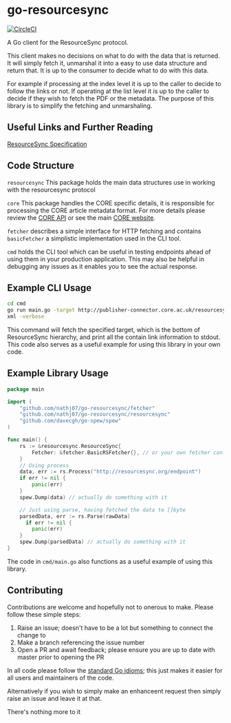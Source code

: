 # go-resourcesync

[![CircleCI](https://circleci.com/gh/nathj07/go-resourcesync/tree/master.svg?style=svg&circle-token=0c9fb37da87f3dd9f9758a5c6fb279b626f760db)](https://circleci.com/gh/nathj07/go-resourcesync/tree/master)

A Go client for the ResourceSync protocol.

This client makes no decisions on what to do with the data that is returned. It will simply fetch it, unmarshal it into a easy to use data structure and return that. It is up to the consumer to decide what to do with this data.

For example if processing at the index level it is up to the caller to decide to follow the links or not. If operating at the list level it is up to the caller to decide if they wish to fetch the PDF or the metadata. The purpose of this library is to simplify the fetching and unmarshaling.

## Useful Links and Further Reading

[ResourceSync Specification](http://www.openarchives.org/rs/toc)

## Code Structure

`resourcesync` This package holds the main data structures use in working with the resourcesync protocol

`core` This package handles the CORE specific details, it is responsible for processing the CORE article metadata format. For more details please review the [CORE API](https://core.ac.uk/docs/)
or see the main [CORE website](https://core.ac.uk/).

`fetcher` describes a simple interface for HTTP fetching and contains `basicFetcher` a simplistic implementation used in the CLI tool.

`cmd` holds the CLI tool which can be useful in testing endpoints ahead of using them in your production application. This may also be helpful in debugging any issues as it enables you to see the actual response.

## Example CLI Usage

```bash
cd cmd
go run main.go -target http://publisher-connector.core.ac.uk/resourcesync/sitemaps/Frontiers/metadata/resourcelist_0001.
xml -verbose
```

This command will fetch the specified target, which is the bottom of ResourceSync hierarchy, and print all the contain link information to stdout. This code also serves as a useful example for using this library in your own code.

## Example Library Usage

```go
package main

import (
    "github.com/nathj07/go-resourcesync/fetcher"
    "github.com/nathj07/go-resourcesync/resourcesync"
    "github.com/davecgh/go-spew/spew"
)

func main() {
    rs := &resourcesync.ResourceSync{
        Fetcher: &fetcher.BasicRSFetcher{}, // or your own fetcher conforming to the interface
    }
    // Using process
    data, err := rs.Process("http://resourcesync.org/endpoint")
    if err != nil {
        panic(err)
    }
    spew.Dump(data) // actually do something with it

    // Just using parse, having fetched the data to []byte
    parsedData, err := rs.Parse(rawData)
      if err != nil {
        panic(err)
    }
    spew.Dump(parsedData) // actually do something with it
}
```

The code in `cmd/main.go` also functions as a useful example of using this library.

## Contributing

Contributions are welcome and hopefully not to onerous to make. Please follow these simple steps:

1. Raise an issue; doesn't have to be a lot but something to connect the change to
1. Make a branch referencing the issue number
1. Open a PR and await feedback; please ensure you are up to date with master prior to opening the PR

In all code please follow the [standard Go idioms](https://golang.org/doc/effective_go.html); this just makes it easier for all users and maintainers of the code.

Alternatively if you wish to simply make an enhanceent request then simply raise an issue and leave it at that.

There's nothing more to it

